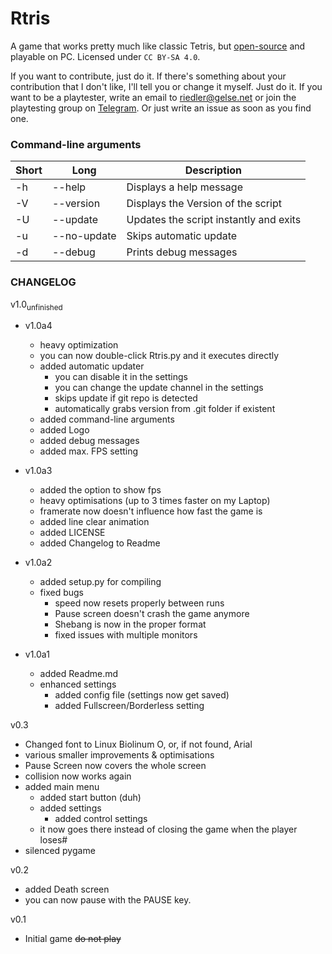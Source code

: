 # Rtris

A game that works pretty much like classic Tetris, but [open-source](https://github.com/RiedleroD/Rtris) and playable on PC.
Licensed under `CC BY-SA 4.0`.

If you want to contribute, just do it. If there's something about your contribution that I don't like, I'll tell you or change it myself. Just do it.
If you want to be a playtester, write an email to riedler@gelse.net or join the playtesting group on [Telegram](t.me/RtrisTest). Or just write an issue as soon as you find one.

### Command-line arguments

| Short | Long | Description|
|--|--|--|
|-h|--help|Displays a help message|
|-V|--version|Displays the Version of the script|
|-U|--update|Updates the script instantly and exits|
|-u|--no-update|Skips automatic update|
|-d|--debug|Prints debug messages|

### CHANGELOG

v1.0<sub>unfinished</sub>
- v1.0a4
  - heavy optimization
  - you can now double-click Rtris.py and it executes directly
  - added automatic updater
    - you can disable it in the settings
    - you can change the update channel in the settings
    - skips update if git repo is detected
    - automatically grabs version from .git folder if existent
  - added command-line arguments
  - added Logo
  - added debug messages
  - added max. FPS setting
- v1.0a3
	- added the option to show fps
	- heavy optimisations (up to 3 times faster on my Laptop)
	- framerate now doesn't influence how fast the game is
	- added line clear animation
	- added LICENSE
	- added Changelog to Readme
- v1.0a2
	- added setup.py for compiling
	- fixed bugs
		- speed now resets properly between runs
		- Pause screen doesn't crash the game anymore
		- Shebang is now in the proper format
		- fixed issues with multiple monitors

- v1.0a1
	- added Readme.md
	- enhanced settings
		- added config file (settings now get saved)
		- added Fullscreen/Borderless setting

v0.3

- Changed font to Linux Biolinum O, or, if not found, Arial
- various smaller improvements & optimisations
- Pause Screen now covers the whole screen
- collision now works again
- added main menu
	- added start button (duh)
	- added settings
		- added control settings
	- it now goes there instead of closing the game when the player loses#
- silenced pygame

v0.2

- added Death screen
- you can now pause with the PAUSE key.

v0.1

- Initial game ~~do not play~~

